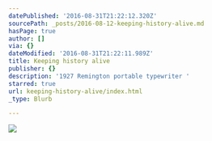 ```yaml
---
datePublished: '2016-08-31T21:22:12.320Z'
sourcePath: _posts/2016-08-12-keeping-history-alive.md
hasPage: true
author: []
via: {}
dateModified: '2016-08-31T21:22:11.989Z'
title: Keeping history alive
publisher: {}
description: '1927 Remington portable typewriter '
starred: true
url: keeping-history-alive/index.html
_type: Blurb

---
```

![](https://imgflo.herokuapp.com/graph/vahj1ThiexotieMo/eb11627ae7e0854181a37d6f9cf17ede/croprotate.jpg?cropheight=2592&cropwidth=1937&degrees=-90&input=https%3A%2F%2Fthe-grid-user-content.s3-us-west-2.amazonaws.com%2F9143aa18-c82e-49cd-a5fc-92c050862de3.jpg&x=0&y=0)